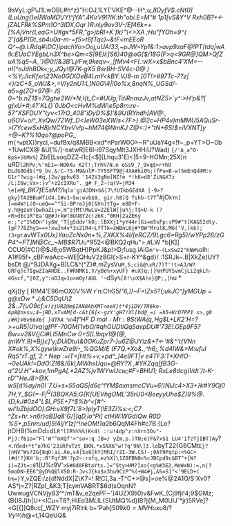 9sVyL:gP\J1LwOBL#h^z}\"H:OJ,1LY{'VKE^@--H^*;u_8DyfV$.cNt0](LuUng{)eI]WoMD\/Y\^jYA".4KirV9l?IK:th"obi.E=M"# 1p1[vS&Y^V Rxh0B?+<-jZALFRk%SPm1O^3IDX,Oqr )R:n\y9ov3V-/Ef46k=+[%AjVnr{LeaG>U#gx*5FR,"g>jbRI+K`fk}"\<>XA
;Hu"fYOh=9^{
2'[d&P(Gt_sb4u0a-m-=f5>t6fTqc)~&tF<mEEoR Q^~@.I.Rdq#\DC}ipachYo>Ooj,uUA!33,~pJW~Yp1&:1>avp9zaF@!PT|tdq|wA!k:EUaCYEgbLn3X^be>Qm<S|9E)i:]S6}40@oG[$/18G(F>q<9GR@]QM>QfZuA%q5~A\_'}@0][&3B'Lj/Fw,9keqv~_|fMv4<F(.\:wX>x$bBnc4'XM=--nI(^oJdhBDk<;y_JQy!@7K-gX5 BsrBH-SV4c-0\@
 )<%Y;JlcKfxr\23No0G[XDeB4l.mY<kBY.VJ8-m
[0T!>#97Tc-7?z|<)/zC+5_oWJ&>,=V/y2nU1:L]N0G\4|l0o%x,8nqN%_UGSd/-a5\=g{ZO+97@-.lS
0~^b.nZ1$=7Qghe2W/*N;l{t_C=#UUg;TdiRnmzJv,atNZ5>`y^:>H'p&?[
g(xU+#;4?`KL{}`0JbO<cHvM%dW\e5p8m:re-57"XSFDUY"tyv<17rO_408"iDyD%$]'&9U(RYndh[AV@:,
u6OV=oI^_XvQw/7ZWf_D<]eW03eXWIs<7F>}.@2c=HP4v)mMMU5AQuSr->l7YcewSxH8jrNCYbvVv!p~hM74@NmKJ
Z@<:)+"tN+6S)$=iVXNT]y
=@~K?%10qo?@poPG*_
m`{*w`ptX})rycl,~dufBx/q&MBB<xd*nParW0O>~R"uUaY4g<!f~_p+YT>O~0b+1UwlCX@
&U[%/]-eatwR]E6l-i97SqyMlt3JXHHiU?Wad) `{/'A_a^O-8pS+)bMx%`)
ZbE[LsoqDZZ-i1c[<$]{Lhqu3'E)<|5=9-HOMn;25X)n
uRD`l2RPv;%'nE1=~NO0Xu K2T!;Trh%7N.n
oSs9_7_9vq$>r+hO DLd$0Dd$(*9_bv,&:C-?S-M9&nlP-TY5SFT9@j4XA#ki0%;(fPu=B-w(SmEnQd4M:v
 G1r"?wig-(#q,|2w/gphv83
'142V3gNo[NZ!e *!kK=d8'ZiN&X7z /L;I6w;Vx>:}v^+z2cIXRu"._g# F_2~(q(V=jM34
\e[eM`*j_BK7fE5sM?/I*`qlo'giA3DN+b&[7\fUIkbGEdXA |-9>?gky}TA2BBuWfid4.I#v1~5w:evb$9,
gir.h8]Q Tshb-t7T`"#jO`kYn][=m4W!L(O~ueQ==^"5i-BPreJj0[&Vn)tTg= e8D+F-y.h@gzuY(bwhaZi;=,m^z{Mt\MwLV=2ZElW[|uhj;T$>U-k
(?<R>dEc1R"Ea'Q@#JrkW!8UU8Y2c!z6K.^0KH|2aZEKy e:;"z"1%0Dn")y6W_'T{gSddv'k0;:lBXXj1*yY44r[Gi=m5sFp:sP9#"t[KA&52dty.[pF?78ZhyS==>!xwJn4v*3s21R4~LfTTk=zWBnL6j#*0W"MrulK,M6('V,]kk);(3+p`r.avWT*x0Ux}YauZcNx0n+%,ZXKX%_4l/[eRCZ_/9Lgc6=Rg5)/wYPp26/zGP4^~FT]M@Cc_~MB$R7U*u*952<@BKQ2qHu">,#LW *b[K]]
CCU0|#C(}@$J6;o5WBqtH}PpKJ&p!>D;fusg.iAiG`m'v~(LxSw22"hNW%`oIh: A1#95f+,cBFwaAcc~WE|QHuV2z8Gl{>S+r-KY^&gd}/ :1SRJk~.B|XkZe(UY?bsDt @/^9JDAXg+B)LC&^(^Z}#,mZysVu`M,S;ci&@\xR/7)7'!t>AJ/W?GRFg]c7IgwZIaAHDE..F#RNMK1,V/yBe%+xyUF} #uX}q;|}%HPUYSvmCjLi2qkLh-4Gscf,^|0Z,y":oDJq=1o>mOy!AUL
'`-dSy`%[8!\oX$A)o}@P;,|h`u *

qXj()y [ R!M4'E96mOX0V%W r'n:ChG5*I"6,))~F=\Zx5?(;u$kJC\^]yMGUp=g@xDw*J;$&C5DqU\2
2&..7{uO9cf:`x!zjURZ@m$IAN8AhXMT<oeX}t*4j1DV/TR6ko-Ap8@nxsu;4~jBD,xTvAM[d-c&t[6[<-gzY'gH7!Xl[bd@_=i
=h5+KrD7PP1 s>,g0
/#R}V0v66X6{ }dThA %n`4f'H$F~D~maI:Mr:9StWA(q,H$g$L+LK2'H=?>+uR5|U!vq\gfPF-70GM[1vbO/#qhGUDtiQq5avpDU#'73E!.GEp9F5?Bw=v2&V{jCi#Ll5MnCw
0+S[L!bqv1@{@,
(mWY.9)*Bj}c]'y;DUiDtu\&0OKuZpr7-}u6Z@JYiz&*?<-'#&^`t{VNn X#ok%,X%gyw\kwZre9I-_%QGM/E
(F7Q.*Xo&.,^h6;,%d4IW&>M:ufuI RqS"rT.gf,`2.^
Nep`:=iT<|Ht%+v,+pd^_]4e9FT|v e4TF3:T*XH!O-~0eUAk!=DdO:Z!8&/6kl,MWhsUqu+@RY?X
,#YKZqq[fB3G-a"2U.H"+kov,1mPgA[.*2AZ%jv1WYwUcw;#F=BHU1;
RxLe8dcg\Vdt`/t-K-rD'"HeJ8>@K w5[d%ay/n0\`7.U+s+55aQS|d6c^!YM$axnsmcCVu+6!)NlJc4>X3+}k#Y9Oj07H,Y_$G(=-$Fj^Q(3BQKA$5;G{K[UEVhgOML'35rU0<BeeyyUhe$Z)9%@.{D;kJ#0z4"L$I_P5E+7^$%b^<[#^-wI'bZbjdOO).GH:vX9f7L'8>)p\yT(!E3Zi%s:<;C7 ^Zs+hr.>n6r}aB])q8'G/]]qD,io^Pi] ctHW:WGd!Qw
R0D
%S+,p5nm/ud]5!AljY1z]\^!neOM!1a*2b6QqM4Fh#c7B.{Lo?jtOHB(%mDd=dL`R"lIR%%%%)K<4( :!u!4dp^z:nXrn3Ov"-PjJ:f61o=^Fl'W"^mXQf'>"so>:q ]B=/
yZm,p.)TN;e|F&7xS1
LU4'ifzTjIBT|Ay`?<.n!`ed+*t^o7hG'23iRfvTzt_BKN.*xSNX6^w!?q'9N\]3.lo`byT22{G6CMt`Ej?|nNV^Ws?ZG{8qO:ai.Ao,s4[So8]kY|MhI/rZI-3W.CS!-;0AT9Pqtp:<%GC+(#d!?}KH'b;:B"Fqf3M'?p2~:rxfq,ez%X]\1Z0FBN8<%cJBCpd9c&BT^+{W?i)=ZJt=:0`1{U%r9V'`>S#6d0FBtaYts.]=^Sty>HM?]xo{<g%#3E2,MeWxN):=,n|?SmoDN-EE6^@yD%Q@lXSO:R-Jv<J{kx$x3hu9CzP^%(+W4#j,&%=S]"<'9ELD+( h%=}`Y,vZQE:/z{d!NddX|Z\K7=!
R!C[,3a.-T^C+>@s]=oe%@2A1O/S'Xv0?AS*j=Z?|RZpI_&K3;T[cymVABRT$6d(sOqnN?UwwugVCNVjy83^^/mT&v_e2qePF~']4UZX9}0)v&FwK_(Cj9fjI!4;9$GMz;(B{I8J)h|U+<lCu=T8?;Hl$Ea3ML$IL{SUtMQ%d}IB?j{M_M0UlJ`*jr)5RVe]?<G[{]]Q8cc[_WZY myj7iR!rk
b+'Pah]5$09k0=MVHuxu8/?Vy_^18)h$@=t,14QeUQ&